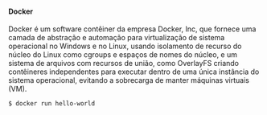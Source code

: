 #### Docker

Docker é um software contêiner da empresa Docker, Inc, que fornece uma camada de abstração e automação para virtualização de sistema operacional no Windows e no Linux, usando isolamento de recurso do núcleo do Linux como cgroups e espaços de nomes do núcleo, e um sistema de arquivos com recursos de união, como OverlayFS criando contêineres independentes para executar dentro de uma única instância do sistema operacional, evitando a sobrecarga de manter máquinas virtuais (VM).


```sh
$ docker run hello-world 

```


